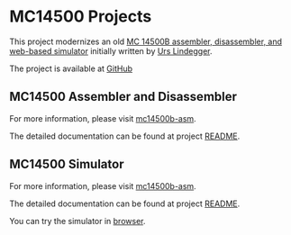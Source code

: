 # MC14500 Projects

This project modernizes an old [MC 14500B assembler, disassembler, and web-based simulator](https://www.linurs.org/mc14500.html) initially written by [Urs Lindegger](https://www.linurs.org/).

The project is available at [GitHub](https://github.com/dmalenic/mc14500b/)

## MC14500 Assembler and Disassembler

For more information, please visit [mc14500b-asm](https://github.com/dmalenic/mc14500b/tree/main/mc14500-asm).

The detailed documentation can be found at project [README](https://github.com/dmalenic/mc14500b/tree/main).

## MC14500 Simulator

For more information, please visit [mc14500b-asm](https://github.com/dmalenic/mc14500b/tree/main/mc14500-sim).

The detailed documentation can be found at project [README](https://github.com/dmalenic/mc14500b/tree/main).

You can try the simulator in [browser](mc14500-sim/index.html).
